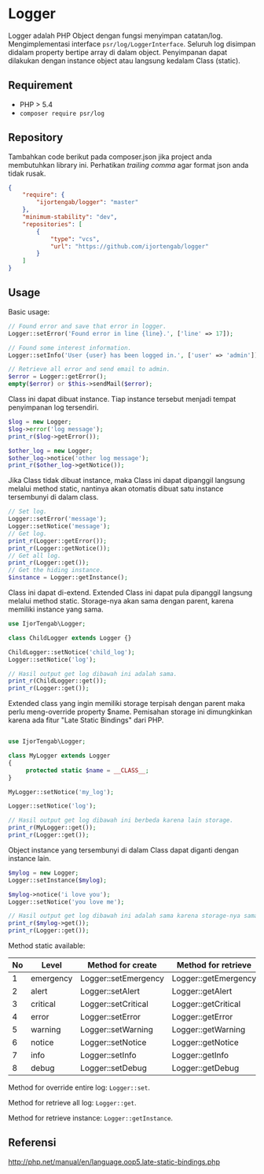 Logger
==================

Logger adalah PHP Object dengan fungsi menyimpan catatan/log. Mengimplementasi
interface ```psr/log/LoggerInterface```. Seluruh log disimpan didalam property
bertipe array di dalam object. Penyimpanan dapat dilakukan dengan instance
object atau langsung kedalam Class (static).

## Requirement

 - PHP > 5.4
 - ```composer require psr/log```

## Repository

Tambahkan code berikut pada composer.json jika project anda membutuhkan library
ini. Perhatikan _trailing comma_ agar format json anda tidak rusak.

```json
{
    "require": {
        "ijortengab/logger": "master"
    },
    "minimum-stability": "dev",
    "repositories": [
        {
            "type": "vcs",
            "url": "https://github.com/ijortengab/logger"
        }
    ]
}
```

## Usage

Basic usage:

```php
// Found error and save that error in logger.
Logger::setError('Found error in line {line}.', ['line' => 17]);

// Found some interest information.
Logger::setInfo('User {user} has been logged in.', ['user' => 'admin']);

// Retrieve all error and send email to admin.
$error = Logger::getError();
empty($error) or $this->sendMail($error);
```

Class ini dapat dibuat instance. Tiap instance tersebut menjadi tempat
penyimpanan log tersendiri.

```php
$log = new Logger;
$log->error('log message');
print_r($log->getError());

$other_log = new Logger;
$other_log->notice('other log message');
print_r($other_log->getNotice());

```

Jika Class tidak dibuat instance, maka Class ini dapat dipanggil langsung
melalui method static, nantinya akan otomatis dibuat satu instance tersembunyi
di dalam class.

```php
// Set log.
Logger::setError('message');
Logger::setNotice('message');
// Get log.
print_r(Logger::getError());
print_r(Logger::getNotice());
// Get all log.
print_r(Logger::get());
// Get the hiding instance.
$instance = Logger::getInstance();
```

Class ini dapat di-extend. Extended Class ini dapat pula dipanggil langsung
melalui method static. Storage-nya akan sama dengan parent, karena memiliki
instance yang sama.

```php
use IjorTengab\Logger;

class ChildLogger extends Logger {}

ChildLogger::setNotice('child_log');
Logger::setNotice('log');

// Hasil output get log dibawah ini adalah sama.
print_r(ChildLogger::get());
print_r(Logger::get());

```

Extended class yang ingin memiliki storage terpisah dengan parent maka perlu
meng-override property $name. Pemisahan storage ini dimungkinkan karena ada
fitur "Late Static Bindings" dari PHP.

```php

use IjorTengab\Logger;

class MyLogger extends Logger
{
     protected static $name = __CLASS__;
}

MyLogger::setNotice('my_log');

Logger::setNotice('log');

// Hasil output get log dibawah ini berbeda karena lain storage.
print_r(MyLogger::get());
print_r(Logger::get());

```

Object instance yang tersembunyi di dalam Class dapat diganti dengan instance
lain.

```php
$mylog = new Logger;
Logger::setInstance($mylog);

$mylog->notice('i love you');
Logger::setNotice('you love me');

// Hasil output get log dibawah ini adalah sama karena storage-nya sama.
print_r($mylog->get());
print_r(Logger::get());
```

Method static available:

| No | Level     | Method for create    |  Method for retrieve    |
|----|-----------|----------------------|-------------------------|
| 1  | emergency | Logger::setEmergency | Logger::getEmergency    |
| 2  | alert     | Logger::setAlert     | Logger::getAlert        |
| 3  | critical  | Logger::setCritical  | Logger::getCritical     |
| 4  | error     | Logger::setError     | Logger::getError        |
| 5  | warning   | Logger::setWarning   | Logger::getWarning      |
| 6  | notice    | Logger::setNotice    | Logger::getNotice       |
| 7  | info      | Logger::setInfo      | Logger::getInfo         |
| 8  | debug     | Logger::setDebug     | Logger::getDebug        |

Method for override entire log: ```Logger::set```.

Method for retrieve all log: ```Logger::get```.

Method for retrieve instance: ```Logger::getInstance```.

## Referensi

http://php.net/manual/en/language.oop5.late-static-bindings.php

